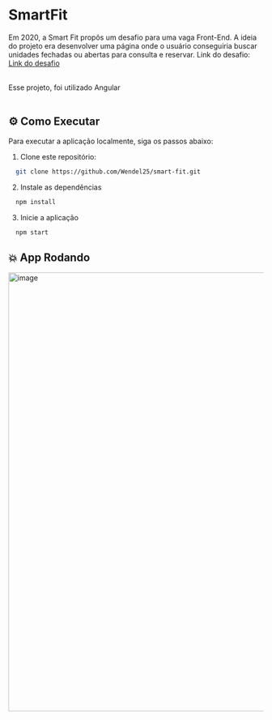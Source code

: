 # SmartFit
<span> Em 2020, a Smart Fit propôs um desafio para uma vaga Front-End. A ideia do projeto era desenvolver uma página onde o usuário conseguiria buscar unidades fechadas ou abertas para consulta e reservar. Link do desafio:  <a href="https://github.com/bioritmo/front-end-code-challenge-smartsite/tree/master" target="_blank">Link do desafio</a> </span>

<br>
Esse projeto, foi utilizado Angular
<br><br>

## ⚙️ Como Executar

Para executar a aplicação localmente, siga os passos abaixo:

1. Clone este repositório:

```bash
  git clone https://github.com/Wendel25/smart-fit.git

```

2. Instale as dependências

```bash
  npm install
```

3. Inicie a aplicação

```bash
  npm start
```

## 💥 App Rodando

<img width="867" alt="image" src="https://github.com/Wendel25/smart-fit/assets/69828304/1dcf6fbe-12e4-4d72-83d4-2058551c2e3d">
